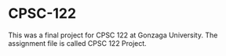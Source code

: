 # CPSC-122
This was a final project for CPSC 122 at Gonzaga University. The assignment file is called CPSC 122 Project.
